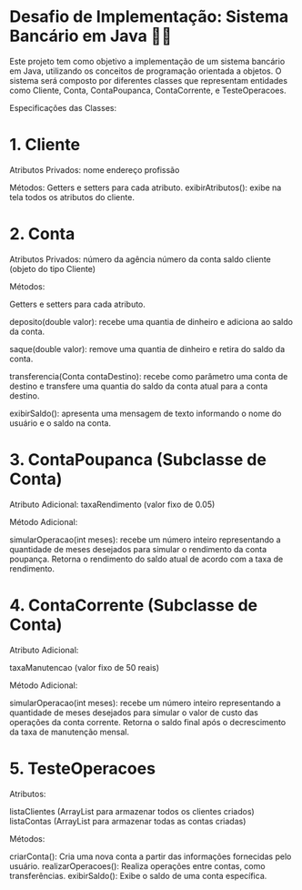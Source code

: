 # Desafio de Implementação: Sistema Bancário em Java 👩‍💻​
Este projeto tem como objetivo a implementação de um sistema bancário em Java, utilizando os conceitos de programação orientada a objetos. O sistema será composto por diferentes classes que representam entidades como Cliente, Conta, ContaPoupanca, ContaCorrente, e TesteOperacoes.

Especificações das Classes:
# 1. Cliente
   
Atributos Privados:
nome
endereço
profissão

Métodos:
Getters e setters para cada atributo.
exibirAtributos(): exibe na tela todos os atributos do cliente.

# 2. Conta
   
Atributos Privados:
número da agência
número da conta
saldo
cliente (objeto do tipo Cliente)

Métodos:

Getters e setters para cada atributo.

deposito(double valor): recebe uma quantia de dinheiro e adiciona ao saldo da conta.

saque(double valor): remove uma quantia de dinheiro e retira do saldo da conta.

transferencia(Conta contaDestino): recebe como parâmetro uma conta de destino e transfere uma quantia do saldo da conta atual para a conta destino.

exibirSaldo(): apresenta uma mensagem de texto informando o nome do usuário e o saldo na conta.

# 3. ContaPoupanca (Subclasse de Conta)
   
Atributo Adicional:
taxaRendimento (valor fixo de 0.05)

Método Adicional:

simularOperacao(int meses): recebe um número inteiro representando a quantidade de meses desejados para simular o rendimento da conta poupança. Retorna o rendimento do saldo atual de acordo com a taxa de rendimento.

# 4. ContaCorrente (Subclasse de Conta)
   
Atributo Adicional:

taxaManutencao (valor fixo de 50 reais)

Método Adicional:

simularOperacao(int meses): recebe um número inteiro representando a quantidade de meses desejados para simular o valor de custo das operações da conta corrente. Retorna o saldo final após o decrescimento da taxa de manutenção mensal.

# 5. TesteOperacoes
   
Atributos:

listaClientes (ArrayList para armazenar todos os clientes criados)
listaContas (ArrayList para armazenar todas as contas criadas)

Métodos:

criarConta(): Cria uma nova conta a partir das informações fornecidas pelo usuário.
realizarOperacoes(): Realiza operações entre contas, como transferências.
exibirSaldo(): Exibe o saldo de uma conta específica.
